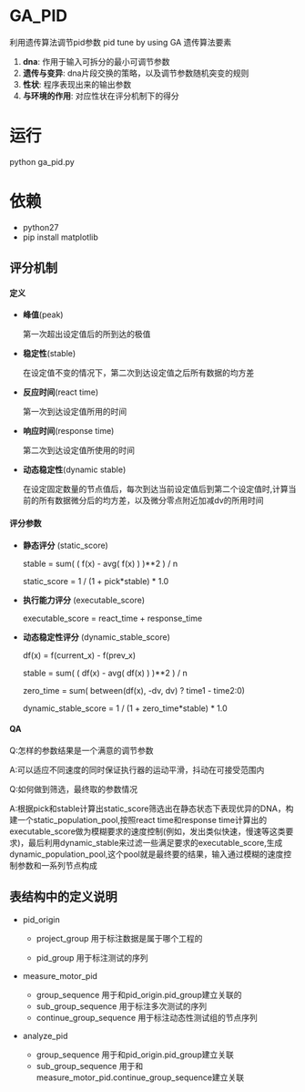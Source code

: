 # GA_PID
利用遗传算法调节pid参数 pid tune by using GA
遗传算法要素

1. **dna**:			作用于输入可拆分的最小可调节参数
2. **遗传与变异**:           dna片段交换的策略，以及调节参数随机突变的规则
3. **性状**:                       程序表现出来的输出参数
4. **与环境的作用**:       对应性状在评分机制下的得分

# 运行

python ga_pid.py

# 依赖
- python27
- pip install matplotlib

## 评分机制

#### 定义

- **峰值**(peak)

  第一次超出设定值后的所到达的极值

- **稳定性**(stable)

  在设定值不变的情况下，第二次到达设定值之后所有数据的均方差

- **反应时间**(react time)

  第一次到达设定值所用的时间

- **响应时间**(response time)

  第二次到达设定值所使用的时间

- **动态稳定性**(dynamic stable)

  在设定固定数量的节点值后，每次到达当前设定值后到第二个设定值时,计算当前的所有数据微分后的均方差，以及微分零点附近加减dv的所用时间

#### 评分参数

- **静态评分** (static_score)

  stable = sum( ( f(x) - avg( f(x) ) )**2 ) / n

  static_score = 1 / (1 + pick*stable) * 1.0

- **执行能力评分** (executable_score)

  executable_score = react_time + response_time

- **动态稳定性评分** (dynamic_stable_score)

  df(x) = f(current_x) - f(prev_x)

  stable = sum( ( df(x) - avg( df(x) ) )**2  ) / n

  zero_time = sum( between(df(x), -dv, dv) ? time1 - time2:0)

  dynamic_stable_score = 1 / (1 + zero_time*stable) * 1.0


#### QA

Q:怎样的参数结果是一个满意的调节参数

A:可以适应不同速度的同时保证执行器的运动平滑，抖动在可接受范围内

Q:如何做到筛选，最终取的参数情况

A:根据pick和stable计算出static_score筛选出在静态状态下表现优异的DNA，构建一个static_population_pool,按照react time和response time计算出的executable_score做为模糊要求的速度控制(例如，发出类似快速，慢速等这类要求)，最后利用dynamic_stable来过滤一些满足要求的executable_score,生成dynamic_population_pool,这个pool就是最终要的结果，输入通过模糊的速度控制参数和一系列节点构成





## 表结构中的定义说明

- pid_origin

  - project_group 用于标注数据是属于哪个工程的

  - pid_group 用于标注测试的序列

- measure_motor_pid

  - group_sequence 用于和pid_origin.pid_group建立关联的
  - sub_group_sequence 用于标注多次测试的序列
  - continue_group_sequence 用于标注动态性测试组的节点序列

- analyze_pid

  - group_sequence 用于和pid_origin.pid_group建立关联
  - sub_group_sequence 用于和measure_motor_pid.continue_group_sequence建立关联
